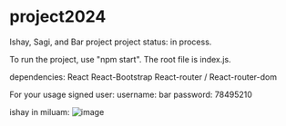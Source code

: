 # project2024
Ishay, Sagi, and Bar project
project status: in process.

To run the project, use "npm start".
The root file is index.js.

dependencies: 
React
React-Bootstrap
React-router / React-router-dom

For your usage signed user:
username: bar
password: 78495210


ishay in miluam:
![image](https://github.com/ishay970/project2024/assets/115925876/f0db9ae5-5a44-4501-afa5-4b9656b726bc)
